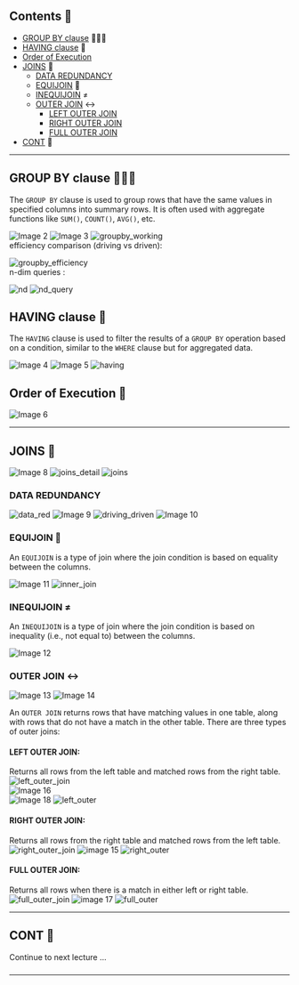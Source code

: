 ## Contents 📑

- [GROUP BY clause](#group-by-clause-) 🧑‍🤝‍🧑
- [HAVING clause](#having-clause-) 🤔
- [Order of Execution](#order-of-execution-)
- [JOINS](#joins-) 🔗
    - [DATA REDUNDANCY](#data-redundancy)
    - [EQUIJOIN](#equijoin-) 🔄
    - [INEQUIJOIN](#inequijoin-) ≠
    - [OUTER JOIN](#outer-join-%EF%B8%8F) ↔️
        - [LEFT OUTER JOIN](#left-outer-join-)
        - [RIGHT OUTER JOIN](#right-outer-join-)
        - [FULL OUTER JOIN](#full-outer-join-)
- [CONT](#cont-) 📝

---

## GROUP BY clause 🧑‍🤝‍🧑

The `GROUP BY` clause is used to group rows that have the same values in specified columns into summary rows. It is often used with aggregate functions like `SUM()`, `COUNT()`, `AVG()`, etc.

![Image 2](https://raw.githubusercontent.com/9kaus/ascend_SQL/main/daywise/6/images/img2.png)
![Image 3](https://raw.githubusercontent.com/9kaus/ascend_SQL/main/daywise/6/images/img3.png)
![groupby_working](https://raw.githubusercontent.com/9kaus/ascend_SQL/main/daywise/6/images/groupby_working.png)
<br>efficiency comparison (driving vs driven): <br>

![groupby_efficiency](https://raw.githubusercontent.com/9kaus/ascend_SQL/main/daywise/6/images/groupby_efficiency.png)
<br>n-dim queries : <br>

![nd](https://raw.githubusercontent.com/9kaus/ascend_SQL/main/daywise/6/images/nd.png)
![nd_query](https://raw.githubusercontent.com/9kaus/ascend_SQL/main/daywise/6/images/nd_query.png)

## HAVING clause 🤔

The `HAVING` clause is used to filter the results of a `GROUP BY` operation based on a condition, similar to the `WHERE` clause but for aggregated data.

![Image 4](https://raw.githubusercontent.com/9kaus/ascend_SQL/main/daywise/6/images/img4.png)
![Image 5](https://raw.githubusercontent.com/9kaus/ascend_SQL/main/daywise/6/images/img5.png)
![having](https://raw.githubusercontent.com/9kaus/ascend_SQL/main/daywise/6/images/having.png)


## Order of Execution 🎢
![Image 6](https://raw.githubusercontent.com/9kaus/ascend_SQL/main/daywise/6/images/img6.png)

---

## JOINS 🔗

![Image 8](https://raw.githubusercontent.com/9kaus/ascend_SQL/main/daywise/6/images/img8.png)
![joins_detail](https://raw.githubusercontent.com/9kaus/ascend_SQL/main/daywise/6/images/joins_detail.png)
![joins](https://raw.githubusercontent.com/9kaus/ascend_SQL/main/daywise/6/images/joins.png)


### DATA REDUNDANCY
![data_red](https://raw.githubusercontent.com/9kaus/ascend_SQL/main/daywise/6/images/data_red.png)
![Image 9](https://raw.githubusercontent.com/9kaus/ascend_SQL/main/daywise/6/images/img9.png)
![driving_driven](https://raw.githubusercontent.com/9kaus/ascend_SQL/main/daywise/6/images/driving_driven.png)
![Image 10](https://raw.githubusercontent.com/9kaus/ascend_SQL/main/daywise/6/images/img10.png)


### EQUIJOIN 🔄

An `EQUIJOIN` is a type of join where the join condition is based on equality between the columns.

![Image 11](https://raw.githubusercontent.com/9kaus/ascend_SQL/main/daywise/6/images/img11.png)
![inner_join](https://raw.githubusercontent.com/9kaus/ascend_SQL/main/daywise/6/images/inner_join.png)


### INEQUIJOIN ≠

An `INEQUIJOIN` is a type of join where the join condition is based on inequality (i.e., not equal to) between the columns.

![Image 12](https://raw.githubusercontent.com/9kaus/ascend_SQL/main/daywise/6/images/img12.png)


### OUTER JOIN ↔️

![Image 13](https://raw.githubusercontent.com/9kaus/ascend_SQL/main/daywise/6/images/img13.png)
![Image 14](https://raw.githubusercontent.com/9kaus/ascend_SQL/main/daywise/6/images/img14.png)


An `OUTER JOIN` returns rows that have matching values in one table, along with rows that do not have a match in the other table. There are three types of outer joins:

#### **LEFT OUTER JOIN**: <br>
Returns all rows from the left table and matched rows from the right table.
![left_outer_join](https://raw.githubusercontent.com/9kaus/ascend_SQL/main/daywise/6/images/left_outer_join.png)<br>
![Image 16](https://raw.githubusercontent.com/9kaus/ascend_SQL/main/daywise/6/images/img16.png)<br>
![Image 18](https://raw.githubusercontent.com/9kaus/ascend_SQL/main/daywise/6/images/img18.png)
![left_outer](https://raw.githubusercontent.com/9kaus/ascend_SQL/main/daywise/6/images/left_outer.png)

#### **RIGHT OUTER JOIN**: <br>
Returns all rows from the right table and matched rows from the left table.
![right_outer_join](https://raw.githubusercontent.com/9kaus/ascend_SQL/main/daywise/6/images/right_outer_join.png)
![image 15](https://raw.githubusercontent.com/9kaus/ascend_SQL/main/daywise/6/images/img15.png)
![right_outer](https://raw.githubusercontent.com/9kaus/ascend_SQL/main/daywise/6/images/right_outer.png)

#### **FULL OUTER JOIN**: <br>
Returns all rows when there is a match in either left or right table.
![full_outer_join](https://raw.githubusercontent.com/9kaus/ascend_SQL/main/daywise/6/images/full_outer_join.png)
![image 17](https://raw.githubusercontent.com/9kaus/ascend_SQL/main/daywise/6/images/img17.png)
![full_outer](https://raw.githubusercontent.com/9kaus/ascend_SQL/main/daywise/6/images/full_outer.png)

---

## CONT 📝
Continue to next lecture ...
###
---
